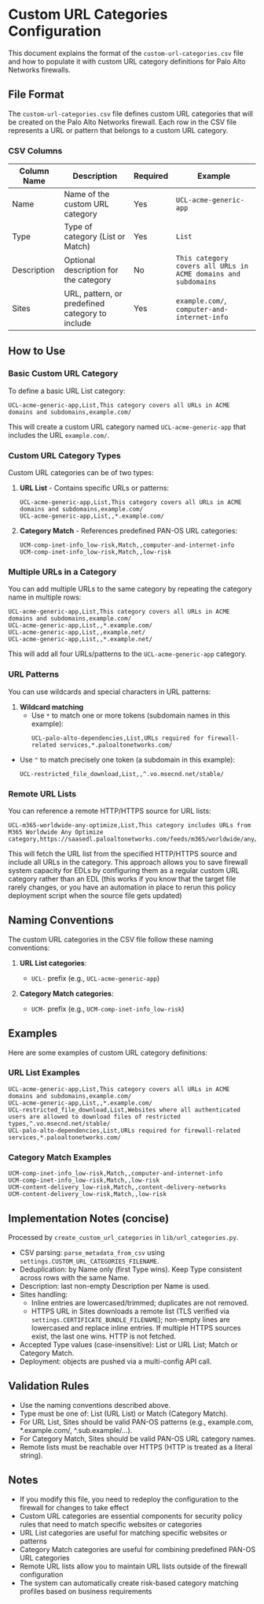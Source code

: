 # Custom URL Categories Configuration

This document explains the format of the `custom-url-categories.csv` file and how to populate it with custom URL category definitions for Palo Alto Networks firewalls.

## File Format

The `custom-url-categories.csv` file defines custom URL categories that will be created on the Palo Alto Networks firewall. Each row in the CSV file represents a URL or pattern that belongs to a custom URL category.

### CSV Columns

| Column Name | Description | Required | Example |
|-------------|-------------|----------|---------|
| Name | Name of the custom URL category | Yes | `UCL-acme-generic-app` |
| Type | Type of category (List or Match) | Yes | `List` |
| Description | Optional description for the category | No | `This category covers all URLs in ACME domains and subdomains` |
| Sites | URL, pattern, or predefined category to include | Yes | `example.com/`, `computer-and-internet-info` |

## How to Use

### Basic Custom URL Category

To define a basic URL List category:

```
UCL-acme-generic-app,List,This category covers all URLs in ACME domains and subdomains,example.com/
```

This will create a custom URL category named `UCL-acme-generic-app` that includes the URL `example.com/`.

### Custom URL Category Types

Custom URL categories can be of two types:

1. **URL List** - Contains specific URLs or patterns:
   ```
   UCL-acme-generic-app,List,This category covers all URLs in ACME domains and subdomains,example.com/
   UCL-acme-generic-app,List,,*.example.com/
   ```

2. **Category Match** - References predefined PAN-OS URL categories:
   ```
   UCM-comp-inet-info_low-risk,Match,,computer-and-internet-info
   UCM-comp-inet-info_low-risk,Match,,low-risk
   ```

### Multiple URLs in a Category

You can add multiple URLs to the same category by repeating the category name in multiple rows:

```
UCL-acme-generic-app,List,This category covers all URLs in ACME domains and subdomains,example.com/
UCL-acme-generic-app,List,,*.example.com/
UCL-acme-generic-app,List,,example.net/
UCL-acme-generic-app,List,,*.example.net/
```

This will add all four URLs/patterns to the `UCL-acme-generic-app` category.

### URL Patterns

You can use wildcards and special characters in URL patterns:

1. **Wildcard matching** 
   - Use `*` to match one or more tokens (subdomain names in this example):
      ```
      UCL-palo-alto-dependencies,List,URLs required for firewall-related services,*.paloaltonetworks.com/
      ```

  - Use `^` to match precisely one token (a subdomain in this example):
     ```
     UCL-restricted_file_download,List,,^.vo.msecnd.net/stable/
     ```

### Remote URL Lists

You can reference a remote HTTP/HTTPS source for URL lists:

```
UCL-m365-worldwide-any-optimize,List,This category includes URLs from M365 Worldwide Any Optimize category,https://saasedl.paloaltonetworks.com/feeds/m365/worldwide/any/optimize/url
```

This will fetch the URL list from the specified HTTP/HTTPS source and include all URLs in the category.
This approach allows you to save firewall system capacity for EDLs by configuring them as a regular custom URL category
rather than an EDL (this works if you know that the target file rarely
changes, or you have an automation in place to rerun this policy deployment script when the source file gets updated)

## Naming Conventions

The custom URL categories in the CSV file follow these naming conventions:

1. **URL List categories**:
   - `UCL-` prefix (e.g., `UCL-acme-generic-app`)

2. **Category Match categories**:
   - `UCM-` prefix (e.g., `UCM-comp-inet-info_low-risk`)

## Examples

Here are some examples of custom URL category definitions:

### URL List Examples

```
UCL-acme-generic-app,List,This category covers all URLs in ACME domains and subdomains,example.com/
UCL-acme-generic-app,List,,*.example.com/
UCL-restricted_file_download,List,Websites where all authenticated users are allowed to download files of restricted types,^.vo.msecnd.net/stable/
UCL-palo-alto-dependencies,List,URLs required for firewall-related services,*.paloaltonetworks.com/
```

### Category Match Examples

```
UCM-comp-inet-info_low-risk,Match,,computer-and-internet-info
UCM-comp-inet-info_low-risk,Match,,low-risk
UCM-content-delivery_low-risk,Match,,content-delivery-networks
UCM-content-delivery_low-risk,Match,,low-risk
```

## Implementation Notes (concise)

Processed by `create_custom_url_categories` in `lib/url_categories.py`.

- CSV parsing: `parse_metadata_from_csv` using `settings.CUSTOM_URL_CATEGORIES_FILENAME`.
- Deduplication: by Name only (first Type wins). Keep Type consistent across rows with the same Name.
- Description: last non-empty Description per Name is used.
- Sites handling:
  - Inline entries are lowercased/trimmed; duplicates are not removed.
  - HTTPS URL in Sites downloads a remote list (TLS verified via `settings.CERTIFICATE_BUNDLE_FILENAME`); non-empty lines are lowercased and replace inline entries. If multiple HTTPS sources exist, the last one wins. HTTP is not fetched.
- Accepted Type values (case-insensitive): List or URL List; Match or Category Match.
- Deployment: objects are pushed via a multi-config API call.

## Validation Rules

- Use the naming conventions described above.
- Type must be one of: List (URL List) or Match (Category Match).
- For URL List, Sites should be valid PAN-OS patterns (e.g., example.com, *.example.com/, ^.sub.example/...).
- For Category Match, Sites should be valid PAN-OS URL category names.
- Remote lists must be reachable over HTTPS (HTTP is treated as a literal string).

## Notes

- If you modify this file, you need to redeploy the configuration to the firewall for changes to take effect
- Custom URL categories are essential components for security policy rules that need to match specific websites or categories
- URL List categories are useful for matching specific websites or patterns
- Category Match categories are useful for combining predefined PAN-OS URL categories
- Remote URL lists allow you to maintain URL lists outside of the firewall configuration
- The system can automatically create risk-based category matching profiles based on business requirements

